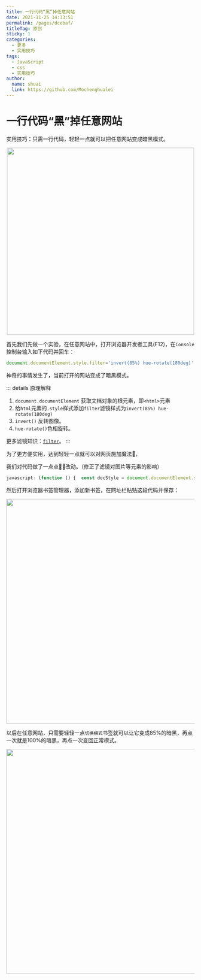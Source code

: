 ```yaml
---
title: 一行代码“黑”掉任意网站
date: 2021-11-25 14:33:51
permalink: /pages/dcebaf/
titleTag: 原创
sticky: 1
categories:
  - 更多
  - 实用技巧
tags:
  - JavaScript
  - css
  - 实用技巧
author:
  name: shuai
  link: https://github.com/Mochenghualei
---
```

# 一行代码“黑”掉任意网站

实用技巧：只需一行代码，轻轻一点就可以把任意网站变成暗黑模式。
<p align="center"><img src="https://cdn.staticaly.com/gh/xugaoyi/image_store@master/blog/QQ20211125-163111.2tmjlvz28n80.png" width="500" style="cursor: zoom-in;"></p>

<!-- more -->

首先我们先做一个实验，在任意网站中，打开浏览器开发者工具(F12)，在`Console`控制台输入如下代码并回车：

```js
document.documentElement.style.filter='invert(85%) hue-rotate(180deg)'
```

神奇的事情发生了，当前打开的网站变成了暗黑模式。

::: details 原理解释
1. `document.documentElement` 获取文档对象的根元素，即`<html>`元素
2. 给`html`元素的`.style`样式添加`filter`滤镜样式为`invert(85%) hue-rotate(180deg)`
3. `invert()` 反转图像。
4. `hue-rotate()`色相旋转。

更多滤镜知识：[`filter`](https://developer.mozilla.org/zh-CN/docs/Web/CSS/filter)。
:::





为了更方便实用，达到轻轻一点就可以对网页施加魔法🎉，

我们对代码做了一点点🤏🏻改动。（修正了滤镜对图片等元素的影响）
```js
javascript: (function () {  const docStyle = document.documentElement.style;  if (!window.modeIndex) {    window.modeIndex = 0;  }  const styleList = [    '',    'invert(85%) hue-rotate(180deg)',   'invert(100%) hue-rotate(180deg)',  ];  modeIndex = modeIndex >= styleList.length - 1 ? 0 : modeIndex + 1;  docStyle.filter = styleList[modeIndex];  document.body.querySelectorAll('img, picture, video').forEach(el => el.style.filter = modeIndex ? 'invert(1) hue-rotate(180deg)' : '');})();
```

然后打开浏览器书签管理器，添加新书签，在网址栏粘贴这段代码并保存：
<p align="center"><img src="https://cdn.staticaly.com/gh/xugaoyi/image_store@master/blog/QQ20211125-154655.1byvlo5a60xs.png" width="600" style="cursor: zoom-in;"></p>

以后在任意网站，只需要轻轻一点`切换模式`书签就可以让它变成85%的暗黑，再点一次就是100%的暗黑，再点一次变回正常模式。

<p align="center"><img src="https://cdn.staticaly.com/gh/xugaoyi/image_store@master/blog/QQ20211125-163111.2tmjlvz28n80.png" width="600" style="cursor: zoom-in;"></p>
